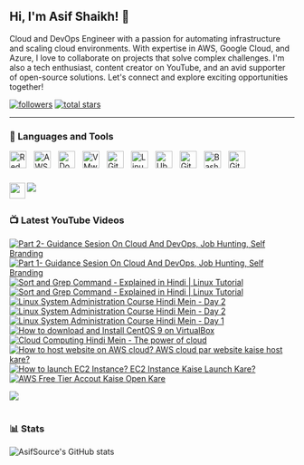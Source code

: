 ## Hi, I'm Asif Shaikh! 👋

Cloud and DevOps Engineer with a passion for automating infrastructure and scaling cloud environments. With expertise in AWS, Google Cloud, and Azure, I love to collaborate on projects that solve complex challenges. I'm also a tech enthusiast, content creator on YouTube, and an avid supporter of open-source solutions. Let's connect and explore exciting opportunities together!

   <p align="left">
      <a href="https://www.youtube.com/c/asifsource?sub_confirmation=1">
      <a href="https://www.youtube.com/c/asifsource"> 
      <a href="https://github.com/asifsource?tab=followers">
         <img alt="followers" title="Follow me on Github" src="https://custom-icon-badges.demolab.com/github/followers/asifsource?color=236ad3&labelColor=1155ba&style=for-the-badge&logo=person-add&label=Follow&logoColor=white"/></a>
      <a href="https://github.com/asifsource?tab=repositories&sort=stargazers">
         <img alt="total stars" title="Total stars on GitHub" src="https://custom-icon-badges.demolab.com/github/stars/asifsource?color=55960c&style=for-the-badge&labelColor=488207&logo=star"/></a>
   </p>

---

### 🧰 Languages and Tools

<img align="left" alt="Red Hat" width="30px" style="padding-right:10px;" src="https://upload.wikimedia.org/wikipedia/commons/d/d8/Red_Hat_logo.svg"/>
<img align="left" alt="AWS" width="30px" style="padding-right:10px;" src="https://upload.wikimedia.org/wikipedia/commons/9/93/Amazon_Web_Services_Logo.svg" />
<img align="left" alt="Docker" width="30px" style="padding-right:10px;" src="https://brandslogos.com/wp-content/uploads/images/large/docker-logo-vector.svg" />
<img align="left" alt="VMware" width="30px" style="padding-right:10px;" src="https://upload.wikimedia.org/wikipedia/commons/5/5a/Vmware_workstation_16_icon.svg" />
<img align="left" alt="Git" width="30px" style="padding-right:10px;" src="https://cdn.jsdelivr.net/gh/devicons/devicon/icons/git/git-original.svg" />
<img align="left" alt="Linux" width="30px" style="padding-right:10px;" src="https://cdn.jsdelivr.net/gh/devicons/devicon/icons/linux/linux-original.svg" />
<img align="left" alt="Ubuntu" width="30px" style="padding-right:10px;" src="https://upload.wikimedia.org/wikipedia/commons/9/9e/UbuntuCoF.svg" />
<img align="left" alt="GitHub" width="30px" style="padding-right:10px;" src="https://cdn.jsdelivr.net/gh/devicons/devicon/icons/github/github-original.svg" />
<img align="left" alt="Bash" width="30px" style="padding-right:10px;" src="https://d33wubrfki0l68.cloudfront.net/291a6603627031d4963524c2d59f22610db5b7ad/b143f/img/logo/svg/monochrome_dark.svg" />
<img align="left" alt="GitHub" width="30px" style="padding-right:10px;" src="https://logodownload.org/wp-content/uploads/2021/06/google-cloud-logo-0.png" />
<br />

#

[<img src="https://custom-icon-badges.demolab.com/badge/-Subscribe%20For%20More-red?style=for-the-badge&logo=video&logoColor=white"/>](https://www.youtube.com/channel/UCCu6yHpjvZU2U0uWaxZRypQ?sub_confirmation=1)
[<img align="left" width="28px" src="https://upload.wikimedia.org/wikipedia/commons/8/81/LinkedIn_icon.svg?style=for-the-badge&logo=video&logoColor=white"/>](https://www.linkedin.com/in/asifsource)
         
#

#

### 📺 Latest YouTube Videos

<!-- BEGIN YOUTUBE-CARDS -->
[![Part 2- Guidance Sesion On Cloud And DevOps, Job Hunting, Self Branding](https://ytcards.demolab.com/?id=MHJa3i8fibI&title=Part+2+Guidance+Sesion+On+Cloud+And+DevOps+Job+Hunting+Self+Branding](url)&lang=en&timestamp=1727604000&background_color=%230d1117&title_color=%23ffffff&stats_color=%23dedede&width=250&border_radius=5&duration=385 "Part 2 - Guidance Sesion On Cloud And DevOps, Job Hunting, Self Branding")](https://youtu.be/MHJa3i8fibI)
[![Part 1- Guidance Sesion On Cloud And DevOps, Job Hunting, Self Branding](https://ytcards.demolab.com/?id=utbvmRRirQs&title=Part+1+Guidance+Sesion+On+Cloud+And+DevOps+Job+Hunting+Self+Branding](url)&lang=en&timestamp=1727431200&background_color=%230d1117&title_color=%23ffffff&stats_color=%23dedede&width=250&border_radius=5&duration=385 "Part 1 - Guidance Sesion On Cloud And DevOps, Job Hunting, Self Branding")](https://youtu.be/utbvmRRirQs)
[![Sort and Grep Command - Explained in Hindi | Linux Tutorial](https://ytcards.demolab.com/?id=codERi_8GK4&title=Linux+User+Management+Explained+in+Hindi+|+Linux+Tutorial](url)&lang=en&timestamp=1726912800&background_color=%230d1117&title_color=%23ffffff&stats_color=%23dedede&width=250&border_radius=5&duration=385 "Linux User Management - Explained in Hindi | Linux Tutorial")](https://youtu.be/codERi_8GK4)
[![Sort and Grep Command - Explained in Hindi | Linux Tutorial](https://ytcards.demolab.com/?id=c9zUM2D0JtI&title=Sort+and+grep+command+Explained+in+Hindi+|+Linux+Tutorial](url)&lang=en&timestamp=1716370200&background_color=%230d1117&title_color=%23ffffff&stats_color=%23dedede&width=250&border_radius=5&duration=385 "Sort and Grep Command - Explained in Hindi | Linux Tutorial")](https://youtu.be/c9zUM2D0JtI)
[![Linux System Administration Course Hindi Mein - Day 2](https://ytcards.demolab.com/?id=aniOdoG5ADs&title=Linux+Boot+Process+Explained+in+Hindi+|+Linux+बूट+प्रोसेस+कैसे+काम+करता+है](url)&lang=en&timestamp=1714319100&background_color=%230d1117&title_color=%23ffffff&stats_color=%23dedede&width=250&border_radius=5&duration=385 "Linux Boot Process Explained in Hindi | Linux बूट प्रोसेस कैसे काम करता है")](https://youtu.be/aniOdoG5ADs)
[![Linux System Administration Course Hindi Mein - Day 2](https://ytcards.demolab.com/?id=WA--4jUbxLA&title=Linux+System+Administration+Course+Hindi+Mein+-+Day+2](url)&lang=en&timestamp=1696759200&background_color=%230d1117&title_color=%23ffffff&stats_color=%23dedede&width=250&border_radius=5&duration=385 "Linux System Administration Course Hindi Mein - Day 2")](https://youtu.be/WA--4jUbxLA)
[![Linux System Administration Course Hindi Mein - Day 1](https://ytcards.demolab.com/?id=z0TJEytrd0A&title=Linux+System+Administration+Course+Hindi+Mein+-+Day+1](url)&lang=en&timestamp=1695376800&background_color=%230d1117&title_color=%23ffffff&stats_color=%23dedede&width=250&border_radius=5&duration=385 "Linux System Administration Course Hindi Mein - Day 1")](https://youtu.be/z0TJEytrd0A)
[![How to download and Install CentOS 9 on VirtualBox](https://ytcards.demolab.com/?id=kfi42KQlR_M&title=How+to+Download+And+Install+CentOS+9+on+VirtualBox](url)&lang=en&timestamp=1695117600&background_color=%230d1117&title_color=%23ffffff&stats_color=%23dedede&width=250&border_radius=5&duration=385 "How to download and Install CentOS 9 on VirtualBox")](https://youtu.be/kfi42KQlR_M)
[![Cloud Computing Hindi Mein - The power of cloud](https://ytcards.demolab.com/?id=NyG_RaY03to&title=Cloud+Computing+Hindi+Mein+-+The+power+of+cloud](url)&lang=en&timestamp=1690864200&background_color=%230d1117&title_color=%23ffffff&stats_color=%23dedede&width=250&border_radius=5&duration=385 "Cloud Computing Hindi Mein - The power of cloud")](https://youtu.be/NyG_RaY03to)
[![How to host website on AWS cloud? AWS cloud par website kaise host kare?](https://ytcards.demolab.com/?id=H3bmXQklcws&title=How+to+host+website+on+AWS+Cloud?+AWS+cloud+par+website+kaise+host+kare?](url)&lang=en&timestamp=1689588000&background_color=%230d1117&title_color=%23ffffff&stats_color=%23dedede&width=250&border_radius=5&duration=385 "How to host website on AWS cloud? AWS cloud par website kaise host kare?")](https://youtu.be/H3bmXQklcws)
[![How to launch EC2 Instance? EC2 Instance Kaise Launch Kare?](https://ytcards.demolab.com/?id=_gYtZWnYCdw&title=How+to+launch+EC2+Instance?+EC2+Instance+Kaise+Launch+Kare?](url)&lang=en&timestamp=1688764346&background_color=%230d1117&title_color=%23ffffff&stats_color=%23dedede&width=250&border_radius=5&duration=385 "How to launch EC2 Instance? EC2 Instance Kaise Launch Kare?")](https://youtu.be/_gYtZWnYCdw)
[![AWS Free Tier Accout Kaise Open Kare](https://ytcards.demolab.com/?id=e1MFQrEW7kk&title=AWS+Free+Tier+Account+Kaise+Open+Kare](url)&lang=en&timestamp=1687875732&background_color=%230d1117&title_color=%23ffffff&stats_color=%23dedede&width=250&border_radius=5&duration=385 "AWS Free Tier Accout Kaise Open Kare")](https://youtu.be/e1MFQrEW7kk)
<!-- END YOUTUBE-CARDS -->

[<img src="https://custom-icon-badges.demolab.com/badge/-Subscribe%20For%20More-red?style=for-the-badge&logo=video&logoColor=white"/>](https://www.youtube.com/channel/UCCu6yHpjvZU2U0uWaxZRypQ?sub_confirmation=1)

#


### 📊 Stats

![AsifSource's GitHub stats](https://github-readme-stats.vercel.app/api?username=asifsource&show_icons=true&theme=gruvbox)

<!-- ![GitHub Streak](https://streak-stats.demolab.com?user=AsifSource&theme=gruvbox&border_radius=4.5) -->

#
[website]: https://www.linkedin.com/in/asifshaikh-rhce
[youtube]: https://youtube.com/@opensourceasif
